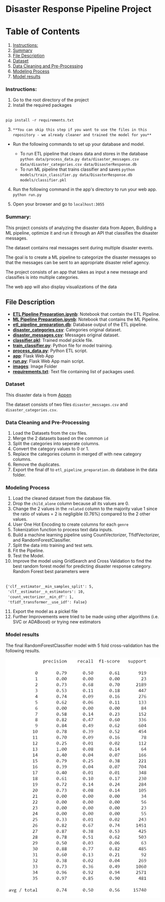 # Disaster Response Pipeline Project


# Table of Contents

1. [Instructions:](#instructions)
2. [Summary](#summary)
3. [File Description](#file-desc)
4. [Dataset](#data)
5. [Data Cleaning and Pre-Processing](#data-cleaning)
6. [Modeling Process](#model)
7. [Model results](#result)


### Instructions:  <a name="instructions"></a>

1. Go to the root directory of the project
2. Install the required packages

<code>
pip install -r requirements.txt
</code>

3. `**You can skip this step if you want to use the files in this repository - we already cleaner and trained the model for you**` 
 
- Run the following commands to set up your database and model.

    - To run ETL pipeline that cleans data and stores in the database
        `python data/process_data.py data/disaster_messages.csv data/disaster_categories.csv data/DisasterResponse.db`
    - To run ML pipeline that trains classifier and saves
        `python models/train_classifier.py data/DisasterResponse.db models/classifier.pkl`

4. Run the following command in the app's directory to run your web app.
    `python run.py`

5. Open your browser and go to `localhost:3055`

### Summary: <a name="summary"></a>
This project consists of analyzing the disaster data from Appen, Building a ML pipeline, optimize it and run it through an API that classifies the disaster messages.

The dataset contains real messages sent during multiple disaster events.

The goal is to create a ML pipeline to categorize the disaster messages so that the messages can be sent to an appropriate disaster relief agency.

The project consists of an app that takes as input a new message and classifies is into multiple categories. 

The web app will also display visualizations of the data

## File Description <a name="file-desc"></a>

* [**ETL Pipeline Preparation.ipynb**](notebooks/ETL%20Pipeline%20Preparation.ipynb): 
Notebook that contain the ETL Pipeline.
* [**ML Pipeline Preparation.ipynb**](notebooks/ML%20Pipeline%20Preparation.ipynb): 
Notebook that contains the ML Pipeline.
* [**etl_pipeline_preparation.db**](data/etl%5Fpipeline%5Fpreparation.db): Database output of the ETL pipeline.
* [**disaster_categories.csv**](data/disaster%5Fcategories.csv): Categories original dataset.
* [**disaster_messages.csv**](data/disaster%5Fmessages.csv): Messages original dataset.
* [**classifier.pkl**](models/classifier.pkl): Trained model pickle file.
* [**train_classifier.py**](models/train%5Fclassifier.py): Python file for model training.
* [**process_data.py**](data/process_data.py): Python ETL script.
* [**app**](app/): Flask Web App
* [**run.py**](app/): Flask Web App main script.
* [**images**](images/): Image Folder
* [**requirements.txt**](/requirements.txt): Text file containing list of packages used.

### Dataset <a name="data"></a>
This disaster data is from [Appen](https://www.appen.com/)

The dataset consists of two files `disaster_messages.csv` and `disaster_categories.csv`.

### Data Cleaning and Pre-Processing <a name="data-cleaning"></a>

1. Load the Datasets from the csv files.
2. Merge the 2 datasets based on the common `id`
3. Split the categories into seperate columns.
4. Convert the category values to 0 or 1.
5. Replace the categories column in merged df with new category columns.
6. Remove the duplicates.
7. Export the final df to `etl_pipeline_preparation.db` database in the data folder.

### Modeling Process <a name="model"></a>

1. Load the cleaned dataset from the database file.
2. Drop the `child_alone` column because all its values are 0.
3. Change the 2 values in the `related` column to the majority value 1 since the ratio of values = 2 is negligible (0.76%) compared to the 2 other values.
4. User One Hot Encoding to create columns for each `genre`
5. Tokenization function to process text data inputs.
6. Build a machine learning pipeline using CountVectorizer, TfidfVectorizer, and RandomForestClassifier.
7. Split the data into training and test sets.
8. Fit the Pipeline.
9. Test the Model.
10. Improve the model using GridSearch and Cross Validation to find the best random forest model for predicting disaster response category. Random Forest best parameters were 
<code>
{'clf__estimator__min_samples_split': 5,
 'clf__estimator__n_estimators': 10,
 'count_vectorizer__min_df': 1,
 'tfidf_transformer__use_idf': False}
</code>

11. Export the model as a pickel file
12. Further Improvements were tried to be made using other algorithms (i.e. SVC or ADABoost) or trying new estimators

### Model results <a name="result"></a>

The final RandomForestClassifier model with 5 fold cross-validation has the following results.

![Model Result](images/Model_Performance.png)


